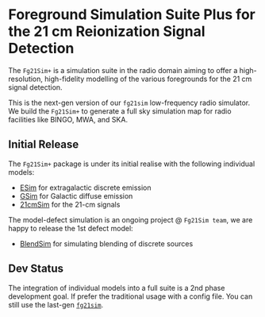 Foreground Simulation Suite Plus for the 21 cm Reionization Signal Detection
=============================================================

The `Fg21Sim+` is a simulation suite in the radio domain aiming to offer a 
high-resolution, high-fidelity modelling of the various foregrounds for the 
21 cm signal detection. 

This is the next-gen version of our `fg21sim` low-frequency radio simulator.
We build the `Fg21Sim+` to generate a full sky simulation map for radio 
facilities like BINGO, MWA, and SKA. 

Initial Release
--------
The `Fg21Sim+` package is under its initial realise with the following individual models:
- [ESim](https://github.com/Fg21Sim/ESim) for extragalactic discrete emission
- [GSim](https://github.com/Fg21Sim/GSim) for Galactic diffuse emission
- [21cmSim](https://github.com/Fg21Sim/21cmSim) for the 21-cm signals

The model-defect simulation is an ongoing project @ `Fg21Sim team`, we are happy to 
release the 1st defect model:
- [BlendSim](https://github.com/Fg21Sim/BlendSim) for simulating blending of discrete sources

Dev Status
--------
The integration of individual models into a full suite is a 2nd phase development goal. If 
prefer the traditional usage with a config file. You can still use the last-gen 
[`fg21sim`](https://github.com/Fg21Sim/fg21sim).

